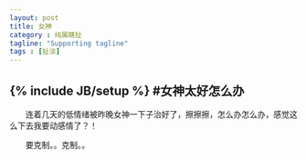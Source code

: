 ```yaml
---
layout: post
title: 女神
category : 纯属瞎扯
tagline: "Supporting tagline"
tags : [扯淡] 
---
```

{% include JB/setup %}
#女神太好怎么办
---
　　连着几天的低情绪被昨晚女神一下子治好了，擦擦擦，怎么办怎么办，感觉这么下去我要动感情了？！

　　要克制。。克制。。
